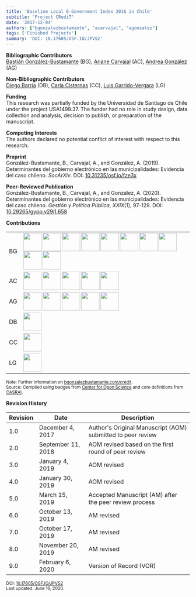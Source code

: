 ```yaml
---
title: 'Baseline Local E-Government Index 2016 in Chile'
subtitle: 'Project CRediT'
date: '2017-12-04'
authors: ["bgonzalezbustamante", "acarvajal", "agonzalez"]
tags: ['Finished Projects']
summary: 'DOI: 10.17605/OSF.IO/JPVS2'
---
```


**Bibliographic Contributors** <br />
[Bastián González-Bustamante](../../) (BG), [Ariane Carvajal](../../authors/acarvajal) (AC), [Andrea González](../../authors/agonzalez) (AG)

**Non-Bibliographic Contributors** <br />
[Diego Barría](../../authors/dbarria) (DB), [Carla Cisternas](../../authors/ccisternas) (CC), [Luis Garrido-Vergara](../../authors/lgarridovergara) (LG)

**Funding** <br />
This research was partially funded by the Universidad de Santiago de Chile under the project USA1498.37. The funder had no role in study design, data collection and analysis, decision to publish, or preparation of the manuscript.

**Competing Interests** <br />
The authors declared no potential conflict of interest with respect to this research.

**Preprint** <br />
González-Bustamante, B., Carvajal, A., and González, A. (2019). Determinantes del gobierno electrónico en las municipalidades: Evidencia del caso chileno. *SocArXiv*. DOI: [10.31235/osf.io/fze3x](http://doi.org/10.31235/osf.io/fze3x)

**Peer-Reviewed Publication** <br />
González-Bustamante, B., Carvajal, A., and González, A. (2020). Determinantes del gobierno electrónico en las municipalidades: Evidencia del caso chileno. *Gestión y Política Pública, XXIX*(1), 97-129. DOI: [10.29265/gypp.v29i1.658](https://doi.org/10.29265/gypp.v29i1.658) <br />

**Contributions** 

| | |
|---|---|
| BG | [<img src="../conceptualization.png" align="left" width="50" />](../conceptualization.png) [<img src="../formal_analysis.png" align="left" width="50" />](../formal_analysis.png) [<img src="../methodology.png" align="left" width="50" />](../methodology.png) [<img src="../project_administration.png" align="left" width="50" />](../project_administration.png) [<img src="../resources.png" align="left" width="50" />](../resources.png) [<img src="../computation.png" align="left" width="50" />](../computation.png) [<img src="../supervision.png" align="left" width="50" />](../supervision.png) [<img src="../data_visualization.png" align="left" width="50" />](../data_visualization.png) [<img src="../writing_initial_draft.png" align="left" width="50" />](../writing_initial_draft.png) [<img src="../writing_review.png" align="left" width="50" />](../writing_review.png) |
| AC | [<img src="../data_curation.png" align="left" width="50" />](../data_curation.png) [<img src="../investigation.png" align="left" width="50" />](../investigation.png) [<img src="../resources.png" align="left" width="50" />](../resources.png) [<img src="../writing_initial_draft.png" align="left" width="50" />](../writing_initial_draft.png) [<img src="../writing_review.png" align="left" width="50" />](../writing_review.png) |
| AG | [<img src="../data_curation.png" align="left" width="50" />](../data_curation.png) [<img src="../investigation.png" align="left" width="50" />](../investigation.png) [<img src="../resources.png" align="left" width="50" />](../resources.png) [<img src="../writing_initial_draft.png" align="left" width="50" />](../writing_initial_draft.png) [<img src="../writing_review.png" align="left" width="50" />](../writing_review.png) |
| DB | [<img src="../funding_acquisition.png" align="left" width="50" />](../funding_acquisition.png) |
| CC | [<img src="../writing_review.png" align="left" width="50" />](../writing_review.png) |
| LG | [<img src="../writing_review.png" align="left" width="50" />](../writing_review.png) |

<small>Note: Further information on [bgonzalezbustamante.com/credit](../).</small><br />
<small>Source: Compiled using badges from [Center for Open Science](https://github.com/CenterForOpenScience/open_research_badges) and core definitions from [CASRAI](https://casrai.org/credit/).</small><br />

**Revision History**

| Revision | Date | Description |
|---|---|---|
| 1.0 | December 4, 2017 | Author's Original Manuscript (AOM) submitted to peer review |
| 2.0 | September 11, 2018 | AOM revised based on the first round of peer review |
| 3.0 | January 4, 2019 | AOM revised |
| 4.0 | January 30, 2019 | AOM revised |
| 5.0 | March 15, 2019 | Accepted Manuscript (AM) after the peer review process |
| 6.0 | October 13, 2019 | AM revised |
| 7.0 | October 17, 2019 | AM revised |
| 8.0 | November 20, 2019 | AM revised |
| 9.0 | February 6, 2020 | Version of Record (VOR) |

<small>DOI: [10.17605/OSF.IO/JPVS2](http://doi.org/10.17605/OSF.IO/JPVS2)</small><br />
<small>Last updated: June 16, 2020.</small>

